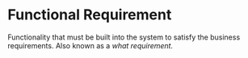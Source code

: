 # Functional Requirement


Functionality that must be built into the system to satisfy the business
requirements. Also known as a *what requirement.*

